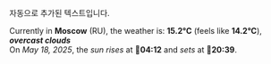 
자동으로 추가된 텍스트입니다.

<!--START_SECTION:weather:moscow-->
Currently in **Moscow** (RU), the weather is: **15.2°C** (feels like **14.2°C**), ***overcast clouds***<br/>
On *May 18, 2025*, the *sun rises* at 🌅**04:12** and *sets* at 🌇**20:39**.
<!--END_SECTION:weather-->
